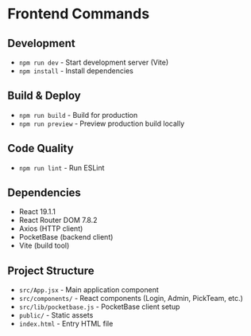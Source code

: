 # Frontend Commands

## Development
- `npm run dev` - Start development server (Vite)
- `npm install` - Install dependencies

## Build & Deploy
- `npm run build` - Build for production
- `npm run preview` - Preview production build locally

## Code Quality
- `npm run lint` - Run ESLint

## Dependencies
- React 19.1.1
- React Router DOM 7.8.2
- Axios (HTTP client)
- PocketBase (backend client)
- Vite (build tool)

## Project Structure
- `src/App.jsx` - Main application component
- `src/components/` - React components (Login, Admin, PickTeam, etc.)
- `src/lib/pocketbase.js` - PocketBase client setup
- `public/` - Static assets
- `index.html` - Entry HTML file